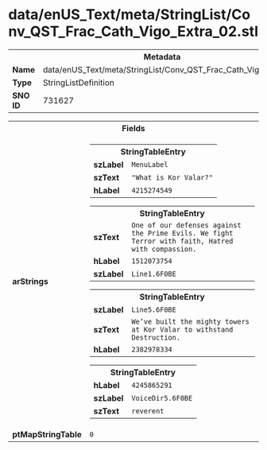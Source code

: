 <h1>data/enUS_Text/meta/StringList/Conv_QST_Frac_Cath_Vigo_Extra_02.stl</h1><table><tr><th colspan="100%">Metadata</th></tr><tr><td><b>Name</b></td><td>data/enUS_Text/meta/StringList/Conv_QST_Frac_Cath_Vigo_Extra_02.stl</td></tr><tr><td><b>Type</b></td><td>StringListDefinition</td></tr><tr><td><b>SNO ID</b></td><td>731627</td></tr></table>

<table><tr><th colspan="100%">Fields</th></tr><tr><td><b>arStrings</b></td><td><table><tr><th colspan="100%">StringTableEntry</th></tr><tr><td><b>szLabel</b></td><td><code>MenuLabel</code></td></tr><tr><td><b>szText</b></td><td><code>"What is Kor Valar?"</code></td></tr><tr><td><b>hLabel</b></td><td><code>4215274549</code></td></tr></table>


<table><tr><th colspan="100%">StringTableEntry</th></tr><tr><td><b>szText</b></td><td><code>One of our defenses against the Prime Evils. We fight Terror with faith, Hatred with compassion.</code></td></tr><tr><td><b>hLabel</b></td><td><code>1512073754</code></td></tr><tr><td><b>szLabel</b></td><td><code>Line1.6F0BE</code></td></tr></table>


<table><tr><th colspan="100%">StringTableEntry</th></tr><tr><td><b>szLabel</b></td><td><code>Line5.6F0BE</code></td></tr><tr><td><b>szText</b></td><td><code>We’ve built the mighty towers at Kor Valar to withstand Destruction.</code></td></tr><tr><td><b>hLabel</b></td><td><code>2382978334</code></td></tr></table>


<table><tr><th colspan="100%">StringTableEntry</th></tr><tr><td><b>hLabel</b></td><td><code>4245865291</code></td></tr><tr><td><b>szLabel</b></td><td><code>VoiceDir5.6F0BE</code></td></tr><tr><td><b>szText</b></td><td><code>reverent</code></td></tr></table>


</td></tr><tr><td><b>ptMapStringTable</b></td><td><code>0</code></td></tr></table>

